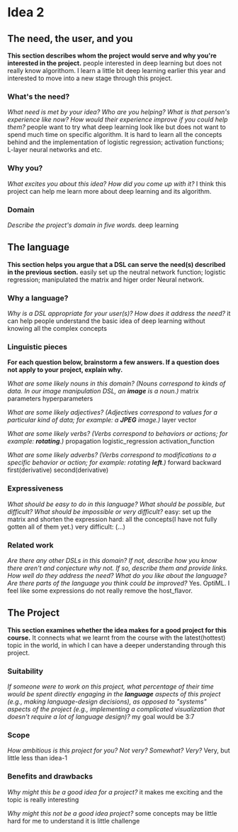 # Idea 2

## The need, the user, and you
**This section describes whom the project would serve and why you're interested
in the project.**
people interested in deep learning but does not really know algorithom. I learn a little bit deep learning earlier this year and interested to
move into a new stage through this project.

### What's the need?
_What need is met by your idea? Who are you helping? What is that person's
experience like now? How would their experience improve if you could help 
them?_
people want to try what deep learning look like but does not want to spend much time on specific algorithm. It is hard to learn all the concepts
behind and the implementation of logistic regression; activation functions; L-layer neural networks and etc.

### Why you?
_What excites you about this idea? How did you come up with it?_
I think this project can help me learn more about deep learning and its algorithm.

### Domain
_Describe the project's domain in five words._
deep learning

## The language
**This section helps you argue that a DSL can serve the need(s) described in
the previous section.**
easily set up the neutral network function; logistic regression; manipulated the matrix and higer order Neural network.


### Why a language?
_Why is a DSL appropriate for your user(s)? How does it address the need?_
it can help people understand the basic idea of deep learning without knowing all the complex concepts

### Linguistic pieces
**For each question below, brainstorm a few answers. If a question does not
apply to your project, explain why.**

_What are some likely nouns in this domain? (Nouns correspond to kinds of
data. In our image manipulation DSL, an **image** is a noun.)_
matrix
parameters
hyperparameters


_What are some likely adjectives? (Adjectives correspond to values for a
particular kind of data; for example: a **JPEG** image.)_ 
layer
vector

_What are some likely verbs? (Verbs correspond to behaviors or actions; for
example: **rotating**.)_
propagation
logistic_regression
activation_function

_What are some likely adverbs? (Verbs correspond to modifications to a specific
behavior or action; for example: rotating **left**.)_
forward
backward
first(derivative)
second(derivative)


### Expressiveness
_What should be easy to do in this language? What should be possible, but
difficult? What should be impossible or very difficult?_
easy: set up the matrix and shorten the expression
hard: all the concepts(I have not fully gotten all of them yet.)
very difficult: (...)


### Related work
_Are there any other DSLs in this domain? If not, describe how you know there
aren't and conjecture why not. If so, describe them and provide links. How well
do they address the need? What do you like about the language? Are there parts
of the language you think could be improved?_
Yes. OptiML. I feel like some expressions do not really remove the host_flavor.


## The Project
**This section examines whether the idea makes for a good project for this
course.**
It connects what we learnt from the course with the latest(hottest) topic in the world, in which I can have a deeper understanding through this project.


### Suitability
_If someone were to work on this project, what percentage of their time would be
spent directly engaging in the **language** aspects of this project (e.g.,
making language-design decisions), as opposed to "systems" aspects of the
project (e.g., implementing a complicated visualization that doesn't require a
lot of language design)?_
my goal would be 3:7

### Scope
_How ambitious is this project for you? Not very? Somewhat? Very?_
Very, but little less than idea-1


### Benefits and drawbacks
_Why might this be a good idea for a project?_ 
it makes me exciting and the topic is really interesting

_Why might this not be a good idea project?_
some concepts may be little hard for me to understand
it is little challenge
